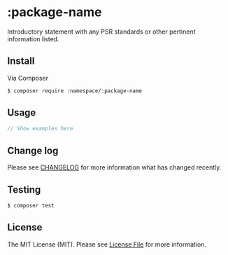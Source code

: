 # :package-name

Introductory statement with any PSR standards or other pertinent information listed.

## Install

Via Composer

``` bash
$ composer require :namespace/:package-name
```

## Usage

``` php
// Show examples here
```

## Change log

Please see [CHANGELOG](CHANGELOG.md) for more information what has changed recently.

## Testing

``` bash
$ composer test
```

## License

The MIT License (MIT). Please see [License File](LICENSE.md) for more information.

